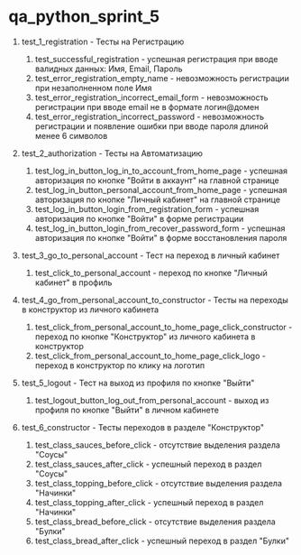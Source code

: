 # qa_python_sprint_5

1. test_1_registration - Тесты на Регистрацию
   1) test_successful_registration - успешная регистрация при вводе валидных данных: Имя, Email, Пароль
   2) test_error_registration_empty_name - невозможность регистрации при незаполненном поле Имя
   3) test_error_registration_incorrect_email_form - невозможность регистрации при вводе email не в формате логин@домен
   4) test_error_registration_incorrect_password - невозможность регистрации и появление ошибки при вводе пароля длиной менее 6 символов

2. test_2_authorization - Тесты на Автоматизацию
   1) test_log_in_button_log_in_to_account_from_home_page - успешная авторизация по кнопке "Войти в аккаунт" на главной странице
   2) test_log_in_button_personal_account_from_home_page - успешная авторизация по кнопке "Личный кабинет" на главной странице
   3) test_log_in_button_login_from_registration_form - успешная авторизация по кнопке "Войти" в форме регистрации
   4) test_log_in_button_login_from_recover_password_form - успешная авторизация по кнопке "Войти" в форме восстановления пароля

3. test_3_go_to_personal_account - Тест на переход в личный кабинет
   1) test_click_to_personal_account - переход по кнопке "Личный кабинет" в профиль

4. test_4_go_from_personal_account_to_constructor - Тесты на переходы в конструктор из личного кабинета
   1) test_click_from_personal_account_to_home_page_click_constructor - переход по кнопке "Конструктор" из личного кабинета в конструктор
   2) test_click_from_personal_account_to_home_page_click_logo - переход в конструктор по клику на логотип

5. test_5_logout - Тест на выход из профиля по кнопке "Выйти"
   1) test_logout_button_log_out_from_personal_account - выход из профиля по кнопке "Выйти" в личном кабинете

6. test_6_constructor - Тесты переходов в разделе "Конструктор"
   1) test_class_sauces_before_click - отсутствие выделения раздела "Соусы"
   2) test_class_sauces_after_click - успешный переход в раздел "Соусы"
   3) test_class_topping_before_click - отсутствие выделения раздела "Начинки"
   4) test_class_topping_after_click - успешный переход в раздел "Начинки"
   5) test_class_bread_before_click - отсутствие выделения раздела "Булки"
   6) test_class_bread_after_click - успешный переход в раздел "Булки"

